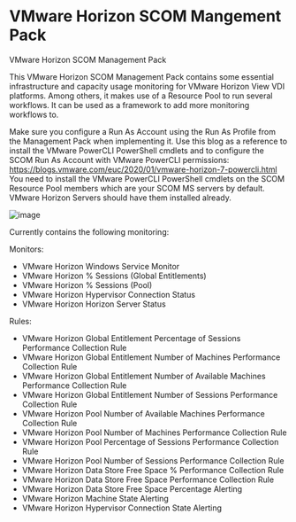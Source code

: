 # VMware Horizon SCOM Mangement Pack
VMware Horizon SCOM Management Pack

This VMware Horizon SCOM Management Pack contains some essential infrastructure and capacity usage monitoring for VMware Horizon View VDI platforms. Among others, it makes use of a Resource Pool to run several workflows. It can be used as a framework to add more monitoring workflows to.

Make sure you configure a Run As Account using the Run As Profile from the Management Pack when implementing it. Use this blog as a reference to install the VMware PowerCLI PowerShell cmdlets and to configure the SCOM Run As Account with VMware PowerCLI permissions: https://blogs.vmware.com/euc/2020/01/vmware-horizon-7-powercli.html You need to install the VMware PowerCLI PowerShell cmdlets on the SCOM Resource Pool members which are your SCOM MS servers by default. VMware Horizon Servers should have them installed already.

![image](https://user-images.githubusercontent.com/76749035/154802989-481c4e6d-012d-4b43-a27c-ccbbf539e4d7.png)

Currently contains the following monitoring:

Monitors:
* VMware Horizon Windows Service Monitor
* VMware Horizon % Sessions (Global Entitlements)
* VMware Horizon % Sessions (Pool)
* VMware Horizon Hypervisor Connection Status
* VMware Horizon Horizon Server Status

Rules:
* VMware Horizon Global Entitlement Percentage of Sessions Performance Collection Rule
* VMware Horizon Global Entitlement Number of Machines Performance Collection Rule
* VMware Horizon Global Entitlement Number of Available Machines Performance Collection Rule
* VMware Horizon Global Entitlement Number of Sessions Performance Collection Rule
* VMware Horizon Pool Number of Available Machines Performance Collection Rule
* VMware Horizon Pool Number of Machines Performance Collection Rule
* VMware Horizon Pool Percentage of Sessions Performance Collection Rule
* VMware Horizon Pool Number of Sessions Performance Collection Rule
* VMware Horizon Data Store Free Space % Performance Collection Rule
* VMware Horizon Data Store Free Space Performance Collection Rule
* VMware Horizon Data Store Free Space Percentage Alerting
* VMware Horizon Machine State Alerting
* VMware Horizon Hypervisor Connection State Alerting
